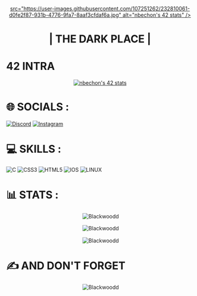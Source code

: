 <p align="center"> <a href="https://profile.intra.42.fr/users/nbechon"> src="https://user-images.githubusercontent.com/107251262/232810061-d0fe2f87-931b-4776-9fa7-8aaf3cfdaf6a.jpg" alt="nbechon's 42 stats" /></a>

<h1 align="center">| THE DARK PLACE |</h1>

# 42 INTRA

<p align="center"> <a href="https://profile.intra.42.fr/users/nbechon"><img src="https://badge42.vercel.app/api/v2/clfvaiqx8000608l6g6y0npcu/stats?cursusId=21&coalitionId=47" alt="nbechon's 42 stats" /></a>

# 🌐 SOCIALS :

[![Discord](https://img.shields.io/badge/Discord-%237289DA.svg?logo=discord&logoColor=white)](https://discord.gg/Blackwood#9872) [![Instagram](https://img.shields.io/badge/Instagram-%23E4405F.svg?logo=Instagram&logoColor=white)](https://instagram.com/_nathan._b) 

# 💻 SKILLS :

![C](https://img.shields.io/badge/c-%2300599C.svg?style=for-the-badge&logo=c&logoColor=white) ![CSS3](https://img.shields.io/badge/css3-%231572B6.svg?style=for-the-badge&logo=css3&logoColor=white) ![HTML5](https://img.shields.io/badge/html5-%23E34F26.svg?style=for-the-badge&logo=html5&logoColor=white) ![IOS](https://img.shields.io/badge/IOS-%2320232a.svg?style=for-the-badge&logo=apple&logoColor=white) ![LINUX](https://img.shields.io/badge/Linux-FCC624?style=for-the-badge&logo=linux&logoColor=black)

# 📊 STATS :

<p align="center">&nbsp;<img align="center" src="https://github-readme-stats.vercel.app/api?username=Blackwoodd&theme=tokyonight&hide_border=false&include_all_commits=true&count_private=false" alt="Blackwoodd" /><p>

<p align="center">&nbsp;<img align="center" src="https://github-readme-streak-stats.herokuapp.com/?user=Blackwoodd&theme=tokyonight&hide_border=false" alt="Blackwoodd" /><p>

<p align="center">&nbsp;<img align="center" src="https://github-readme-stats.vercel.app/api/top-langs/?username=Blackwoodd&theme=tokyonight&hide_border=false&include_all_commits=true&count_private=true&layout=compact" alt="Blackwoodd" /><p>

# ✍️ AND DON'T FORGET
<p align="center">&nbsp;<img align="center" src="https://quotes-github-readme.vercel.app/api?type=horizontal&theme=tokyonight" alt="Blackwoodd" /><p>
